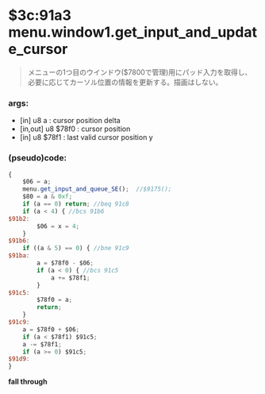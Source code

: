 ﻿
# $3c:91a3 menu.window1.get_input_and_update_cursor
> メニューの1つ目のウインドウ($7800で管理)用にパッド入力を取得し、必要に応じてカーソル位置の情報を更新する。描画はしない。

### args:
+	[in] u8 a : cursor position delta
+	[in,out] u8 $78f0 : cursor position
+	[in] u8 $78f1 : last valid cursor position y

### (pseudo)code:
```js
{
	$06 = a;
	menu.get_input_and_queue_SE();	//$9175();
	$80 = a & 0xf;
	if (a == 0) return;	//beq 91c8
	if (a < 4) { //bcs 91b6
$91b2:
		$06 = x = 4;
	}
$91b6:
	if ((a & 5) == 0) { //bne 91c9
$91ba:
		a = $78f0 - $06;
		if (a < 0) { //bcs 91c5
			a += $78f1;
		}
$91c5:
		$78f0 = a;
		return;
	}
$91c9:
	a = $78f0 + $06;
	if (a < $78f1) $91c5;
	a -= $78f1;
	if (a >= 0) $91c5;
$91d9:
}
```
**fall through**

